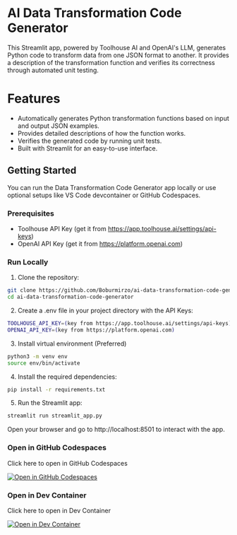 # AI Data Transformation Code Generator
This Streamlit app, powered by Toolhouse AI and OpenAI's LLM, generates Python code to transform data from one JSON format to another. It provides a description of the transformation function and verifies its correctness through automated unit testing.

# Features
- Automatically generates Python transformation functions based on input and output JSON examples.
- Provides detailed descriptions of how the function works.
- Verifies the generated code by running unit tests.
- Built with Streamlit for an easy-to-use interface.

## Getting Started

You can run the Data Transformation Code Generator app locally or use optional setups like VS Code devcontainer or GitHub Codespaces.

### Prerequisites

- Toolhouse API Key (get it from https://app.toolhouse.ai/settings/api-keys)
- OpenAI API Key (get it from https://platform.openai.com)

### Run Locally

1. Clone the repository:

```bash
git clone https://github.com/Boburmirzo/ai-data-transformation-code-generator.git
cd ai-data-transformation-code-generator
```

2. Create a .env file in your project directory with the API Keys:

```bash
TOOLHOUSE_API_KEY=(key from https://app.toolhouse.ai/settings/api-keys)
OPENAI_API_KEY=(key from https://platform.openai.com)
```

3. Install virtual environment (Preferred)

```bash
python3 -m venv env
source env/bin/activate
```
4. Install the required dependencies:

```bash
pip install -r requirements.txt
```

5. Run the Streamlit app:

```bash
streamlit run streamlit_app.py
```

Open your browser and go to http://localhost:8501 to interact with the app.

### Open in GitHub Codespaces
Click here to open in GitHub Codespaces

[![Open in GitHub Codespaces](https://img.shields.io/static/v1?style=for-the-badge&label=GitHub+Codespaces&message=Open&color=lightgrey&logo=github)](https://codespaces.new/Boburmirzo/ai-data-transformation-code-generator)

### Open in Dev Container

Click here to open in Dev Container

[![Open in Dev Container](https://img.shields.io/static/v1?style=for-the-badge&label=Dev+Container&message=Open&color=blue&logo=visualstudiocode)](https://vscode.dev/redirect?url=vscode://ms-vscode-remote.remote-containers/cloneInVolume?url=https://github.com/Boburmirzo/ai-data-transformation-code-generator)
